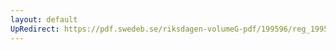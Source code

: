 ```yaml
---
layout: default
UpRedirect: https://pdf.swedeb.se/riksdagen-volumeG-pdf/199596/reg_199596_JoU/reg_199596_JoU_0003.pdf
---
```

